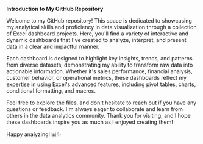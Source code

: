 **Introduction to My GitHub Repository**

Welcome to my GitHub repository! This space is dedicated to showcasing my analytical skills and proficiency in data visualization through a collection of Excel dashboard projects. Here, you'll find a variety of interactive and dynamic dashboards that I've created to analyze, interpret, and present data in a clear and impactful manner.

Each dashboard is designed to highlight key insights, trends, and patterns from diverse datasets, demonstrating my ability to transform raw data into actionable information. Whether it's sales performance, financial analysis, customer behavior, or operational metrics, these dashboards reflect my expertise in using Excel's advanced features, including pivot tables, charts, conditional formatting, and macros.

Feel free to explore the files, and don't hesitate to reach out if you have any questions or feedback. I'm always eager to collaborate and learn from others in the data analytics community. Thank you for visiting, and I hope these dashboards inspire you as much as I enjoyed creating them!

Happy analyzing! 📊✨
